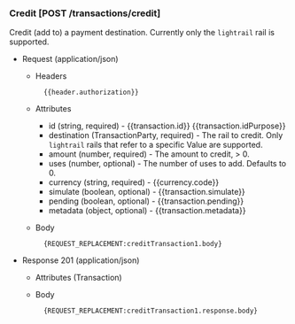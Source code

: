 ### Credit [POST /transactions/credit]

Credit (add to) a payment destination.  Currently only the `lightrail` rail is supported.

+ Request (application/json)

    + Headers
    
            {{header.authorization}}
        
    + Attributes
        + id (string, required) - {{transaction.id}}  {{transaction.idPurpose}}
        + destination (TransactionParty, required) - The rail to credit.  Only `lightrail` rails that refer to a specific Value are supported.
        + amount (number, required) - The amount to credit, > 0.
        + uses (number, optional) - The number of uses to add.  Defaults to 0.
        + currency (string, required) - {{currency.code}}
        + simulate (boolean, optional) - {{transaction.simulate}}
        + pending (boolean, optional) - {{transaction.pending}}
        + metadata (object, optional) - {{transaction.metadata}}

    + Body

            {REQUEST_REPLACEMENT:creditTransaction1.body}
    
+ Response 201 (application/json)

    + Attributes (Transaction)

    + Body

            {REQUEST_REPLACEMENT:creditTransaction1.response.body}

